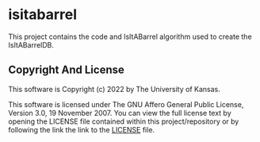 # isitabarrel
This project contains the code and IsItABarrel algorithm used to create the IsItABarrelDB.


## Copyright And License

This software is Copyright (c) 2022 by The University of Kansas.

This software is licensed under The GNU Affero General Public License, Version 3.0, 19 November 2007.  You can view the full license text by opening the LICENSE file contained within this project/repository or by following the link the link to the [LICENSE](https://github.com/SluskyLab/isitabarrel/blob/main/LICENSE) file.